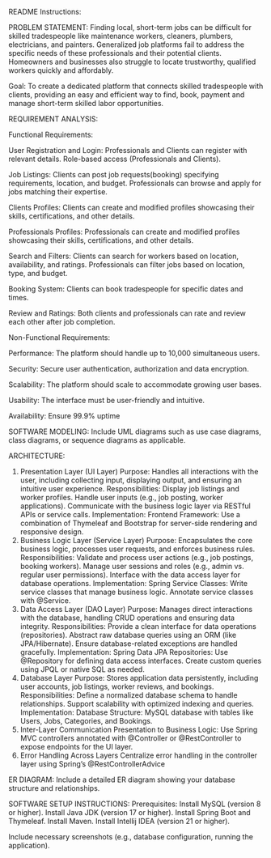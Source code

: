 README Instructions:

PROBLEM STATEMENT:
Finding local, short-term jobs can be difficult for skilled tradespeople like maintenance workers, cleaners, plumbers, electricians, and painters.
Generalized job platforms fail to address the specific needs of these professionals and their potential clients. 
Homeowners and businesses also struggle to locate trustworthy, qualified workers quickly and affordably.

Goal:
To create a dedicated platform that connects skilled tradespeople with clients, providing an easy and efficient way to find, book, payment and manage short-term skilled labor opportunities.

REQUIREMENT ANALYSIS:

Functional Requirements:

User Registration and Login:
Professionals and Clients can register with relevant details.
Role-based access (Professionals and Clients).

Job Listings:
Clients can post job requests(booking) specifying requirements, location, and budget.
Professionals can browse and apply for jobs matching their expertise.

Clients Profiles:
Clients can create and modified profiles showcasing their skills, certifications, and other details.

Professionals Profiles:
Professionals can create and modified profiles showcasing their skills, certifications, and other details.

Search and Filters:
Clients can search for workers based on location, availability, and ratings.
Professionals can filter jobs based on location, type, and budget.

Booking System:
Clients can book tradespeople for specific dates and times.

Review and Ratings:
Both clients and professionals can rate and review each other after job completion.

Non-Functional Requirements:

Performance:
The platform should handle up to 10,000 simultaneous users.

Security:
Secure user authentication, authorization and data encryption.

Scalability:
The platform should scale to accommodate growing user bases.

Usability:
The interface must be user-friendly and intuitive.

Availability:
Ensure 99.9% uptime


SOFTWARE MODELING:
Include UML diagrams such as use case diagrams, class diagrams, or sequence diagrams as applicable.

ARCHITECTURE:
1. Presentation Layer (UI Layer)
    Purpose:
    Handles all interactions with the user, including collecting input, displaying output, and ensuring an intuitive user experience.
   Responsibilities:
    Display job listings and worker profiles.
    Handle user inputs (e.g., job posting, worker applications).
    Communicate with the business logic layer via RESTful APIs or service calls.
   Implementation:
    Frontend Framework: Use a combination of Thymeleaf and Bootstrap for server-side rendering and responsive design.
2. Business Logic Layer (Service Layer)
    Purpose:
    Encapsulates the core business logic, processes user requests, and enforces business rules.
   Responsibilities:
    Validate and process user actions (e.g., job postings, booking workers).
    Manage user sessions and roles (e.g., admin vs. regular user permissions).
    Interface with the data access layer for database operations.
   Implementation:
    Spring Service Classes:
     Write service classes that manage business logic.
     Annotate service classes with @Service.
3. Data Access Layer (DAO Layer)
    Purpose:
     Manages direct interactions with the database, handling CRUD operations and ensuring data integrity.
    Responsibilities:
     Provide a clean interface for data operations (repositories).
     Abstract raw database queries using an ORM (like JPA/Hibernate).
     Ensure database-related exceptions are handled gracefully.
    Implementation:
     Spring Data JPA Repositories:
      Use @Repository for defining data access interfaces.
      Create custom queries using JPQL or native SQL as needed.
4. Database Layer
    Purpose:
     Stores application data persistently, including user accounts, job listings, worker reviews, and bookings.
    Responsibilities:
     Define a normalized database schema to handle relationships.
     Support scalability with optimized indexing and queries.
    Implementation:
     Database Structure: MySQL database with tables like Users, Jobs, Categories, and Bookings.
5. Inter-Layer Communication
    Presentation to Business Logic:
     Use Spring MVC controllers annotated with @Controller or @RestController to expose endpoints for the UI layer.
6. Error Handling Across Layers
     Centralize error handling in the controller layer using Spring’s @RestControllerAdvice

ER DIAGRAM:
Include a detailed ER diagram showing your database structure and relationships.




SOFTWARE SETUP INSTRUCTIONS:
Prerequisites:
    Install MySQL (version 8 or higher).
    Install Java JDK (version 17 or higher).
    Install Spring Boot and Thymeleaf.
    Install Maven.
    Install Intellij IDEA (version 21 or higher).

Include necessary screenshots (e.g., database configuration, running the application).
 